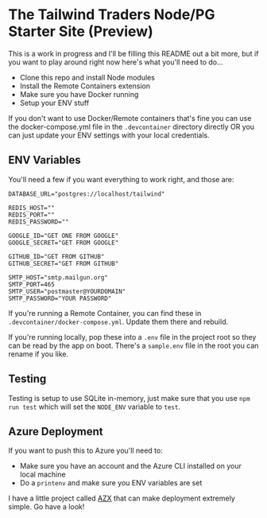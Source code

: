 # The Tailwind Traders Node/PG Starter Site (Preview)

This is a work in progress and I'll be filling this README out a bit more, but if you want to play around right now here's what you'll need to do...

 - Clone this repo and install Node modules
 - Install the Remote Containers extension
 - Make sure you have Docker running
 - Setup your ENV stuff

If you don't want to use Docker/Remote containers that's fine you can use the docker-compose.yml file in the `.devcontainer` directory directly OR you can just update your ENV settings with your local credentials. 

## ENV Variables

You'll need a few if you want everything to work right, and those are:

```
DATABASE_URL="postgres://localhost/tailwind"

REDIS_HOST=""
REDIS_PORT=""
REDIS_PASSWORD=""

GOOGLE_ID="GET ONE FROM GOOGLE"
GOOGLE_SECRET="GET FROM GOOGLE"

GITHUB_ID="GET FROM GITHUB"
GITHUB_SECRET="GET FROM GITHUB"

SMTP_HOST="smtp.mailgun.org"
SMTP_PORT=465
SMTP_USER="postmaster@YOURDOMAIN"
SMTP_PASSWORD="YOUR PASSWORD"
```

If you're running a Remote Container, you can find these in `.devcontainer/docker-compose.yml`. Update them there and rebuild.


If you're running locally, pop these into a `.env` file in the project root so they can be read by the app on boot. There's a `sample.env` file in the root you can rename if you like.

## Testing

Testing is setup to use SQLite in-memory, just make sure that you use `npm run test` which will set the `NODE_ENV` variable to `test`.

## Azure Deployment

If you want to push this to Azure you'll need to:

 - Make sure you have an account and the Azure CLI installed on your local machine
 - Do a `printenv` and make sure you ENV variables are set

I have a little project called [AZX](https://github.com/robconery/azx) that can make deployment extremely simple. Go have a look!


